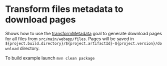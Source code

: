 # Transform files metadata to download pages
Shows how to use the [transformMetadata](http://directory-content-maven-plugin.projects.gabrys.biz/1.0.1/transformMetadata-mojo.html) goal to generate download pages for all files from `src/main/webapp/files`. Pages will be saved in `${project.build.directory}/${project.artifactId}-${project.version}/download` directory.

To build example launch `mvn clean package`